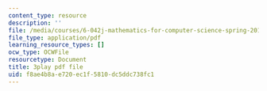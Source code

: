 ```yaml
---
content_type: resource
description: ''
file: /media/courses/6-042j-mathematics-for-computer-science-spring-2015/f8ae4b8ae720ec1f5810dc5ddc738fc1_TWVntUfXsKs.pdf
file_type: application/pdf
learning_resource_types: []
ocw_type: OCWFile
resourcetype: Document
title: 3play pdf file
uid: f8ae4b8a-e720-ec1f-5810-dc5ddc738fc1
---
```

